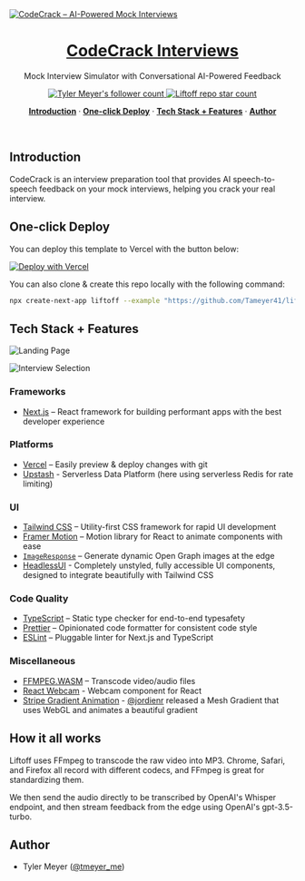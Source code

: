 <a href="https://demo.useliftoff.com">
  <img alt="CodeCrack – AI-Powered Mock Interviews" src="code_crack.png">
  <h1 align="center">CodeCrack Interviews</h1>
</a>

<p align="center">
  Mock Interview Simulator with Conversational AI-Powered Feedback
</p>

<p align="center">
  <a href="https://twitter.com/tmeyer_me">
    <img src="https://img.shields.io/twitter/follow/tmeyer_me?style=flat&label=Follow&logo=twitter&color=0bf&logoColor=fff" alt="Tyler Meyer's follower count" />
  </a>
  <a href="https://github.com/Tameyer41/liftoff">
    <img src="https://img.shields.io/github/stars/Tameyer41/liftoff?label=Tameyer41%2Fliftoff" alt="Liftoff repo star count" />
  </a>
</p>

<p align="center">
  <a href="#introduction"><strong>Introduction</strong></a> ·
  <a href="#one-click-deploy"><strong>One-click Deploy</strong></a> ·
  <a href="#tech-stack--features"><strong>Tech Stack + Features</strong></a> ·
  <a href="#author"><strong>Author</strong></a>
</p>
<br/>

## Introduction

CodeCrack is an interview preparation tool that provides AI speech-to-speech feedback on your mock interviews, helping you crack your real interview.

## One-click Deploy

You can deploy this template to Vercel with the button below:

[![Deploy with Vercel](https://vercel.com/button)](https://vercel.com/new/tameyer41/clone?demo-title=Liftoff%20%E2%80%93%C2%A0AI%20Mock%20Interview%20Simulator&demo-description=Liftoff%20is%20an%20interview%20preparation%20tool%20that%20provides%20AI%20feedback%20on%20your%20mock%20interviews%2C%20built%20with%20OpenAI%20Whisper%20and%20GPT.&demo-url=https%3A%2F%2Fdemo.useliftoff.com%2F&demo-image=%2F%2Fimages.ctfassets.net%2Fe5382hct74si%2F5TbjLXmeKdo2rURpnjIEqn%2Fc7c8fc350183e8cd3c819d172c0005ac%2F68747470733a2f2f696b2e696d6167656b69742e696f2f396b6d3732617371752f436c65616e53686f745f323032332d30352d33315f61745f31322e34332e35&project-name=Liftoff%20%E2%80%93%C2%A0AI%20Mock%20Interview%20Simulator&repository-name=liftoff&repository-url=https%3A%2F%2Fgithub.com%2FTameyer41%2Fliftoff&from=templates&skippable-integrations=1&env=OPENAI_API_KEY&envDescription=Get%20your%20OpenAI%20API%20key%20here%3A&envLink=https%3A%2F%2Fplatform.openai.com%2Faccount%2Fapi-keys)

You can also clone & create this repo locally with the following command:

```bash
npx create-next-app liftoff --example "https://github.com/Tameyer41/liftoff"
```

## Tech Stack + Features

![Landing Page](https://ik.imagekit.io/9km72asqu/CleanShot_2023-05-31_at_12.43.54_svKkqF7dA.png?updatedAt=1685551454273)

![Interview Selection](https://ik.imagekit.io/9km72asqu/CleanShot_2023-05-31_at_13.35.55_xohCRNMlJ.png?updatedAt=1685554576155)

### Frameworks

- [Next.js](https://nextjs.org/) – React framework for building performant apps with the best developer experience

### Platforms

- [Vercel](https://vercel.com/) – Easily preview & deploy changes with git
- [Upstash](https://upstash.com/) - Serverless Data Platform (here using serverless Redis for rate limiting)

### UI

- [Tailwind CSS](https://tailwindcss.com/) – Utility-first CSS framework for rapid UI development
- [Framer Motion](https://framer.com/motion) – Motion library for React to animate components with ease
- [`ImageResponse`](https://beta.nextjs.org/docs/api-reference/image-response) – Generate dynamic Open Graph images at the edge
- [HeadlessUI](https://headlessui.com/) - Completely unstyled, fully accessible UI components, designed to integrate beautifully with Tailwind CSS

### Code Quality

- [TypeScript](https://www.typescriptlang.org/) – Static type checker for end-to-end typesafety
- [Prettier](https://prettier.io/) – Opinionated code formatter for consistent code style
- [ESLint](https://eslint.org/) – Pluggable linter for Next.js and TypeScript

### Miscellaneous

- [FFMPEG.WASM](https://ffmpegwasm.netlify.app/) – Transcode video/audio files
- [React Webcam](https://github.com/mozmorris/react-webcam) - Webcam component for React
- [Stripe Gradient Animation](https://whatamesh.vercel.app/) - [@jordienr](https://twitter.com/jordienr) released a Mesh Gradient that uses WebGL and animates a beautiful gradient

## How it all works

Liftoff uses FFmpeg to transcode the raw video into MP3. Chrome, Safari, and Firefox all record with different codecs, and FFmpeg is great for standardizing them.

We then send the audio directly to be transcribed by OpenAI's Whisper endpoint, and then stream feedback from the edge using OpenAI's gpt-3.5-turbo.

## Author

- Tyler Meyer ([@tmeyer_me](https://twitter.com/tmeyer_me))
